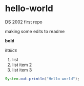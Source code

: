 # hello-world
DS 2002 first repo

making some edits to readme

**bold**

*italics*

1. list
2. list item 2
3. list item 3

```java
System.out.println("Hello world");
```
